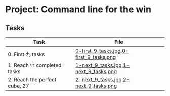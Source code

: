 # Project: Command line for the win

## Tasks

| Task | File |
| ---- | ---- |
| 0. First 九 tasks | [0-first_9_tasks.jpg,0-first_9_tasks.png](./0-first_9_tasks.jpg) |
| 1. Reach חי completed tasks | [1-next_9_tasks.jpg,1-next_9_tasks.png](./1-next_9_tasks.jpg) |
| 2. Reach the perfect cube, 27 | [2-next_9_tasks.jpg,2-next_9_tasks.png](./2-next_9_tasks.jpg) |
